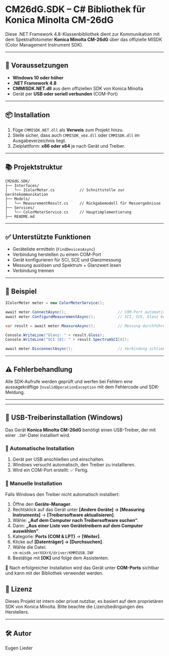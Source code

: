 # CM26dG.SDK – C# Bibliothek für Konica Minolta CM-26dG

Diese .NET Framework 4.8-Klassenbibliothek dient zur Kommunikation mit dem Spektralfotometer **Konica Minolta CM-26dG** über das offizielle MISDK (Color Management Instrument SDK).

---

## 🔧 Voraussetzungen

- **Windows 10 oder höher**
- **.NET Framework 4.8**
- **CMMISDK.NET.dll** aus dem offiziellen SDK von Konica Minolta
- Gerät per **USB oder seriell verbunden** (COM-Port)

---

## 📦 Installation

1. Füge `CMMISDK.NET.dll` als **Verweis** zum Projekt hinzu.
2. Stelle sicher, dass auch `CMMISDK_x64.dll` oder `CMMISDK.dll` im Ausgabeverzeichnis liegt.
3. Zielplattform: **x86 oder x64** je nach Gerät und Treiber.

---

## 📚 Projektstruktur

```text
CM26dG.SDK/
├── Interfaces/
│   └── IColorMeter.cs           // Schnittstelle zur Gerätekommunikation
├── Models/
│   └── MeasurementResult.cs     // Rückgabemodell für Messergebnisse
├── Services/
│   └── ColorMeterService.cs     // Hauptimplementierung
├── README.md
```

---

## ✅ Unterstützte Funktionen

- Geräteliste ermitteln (`FindDevicesAsync`)
- Verbindung herstellen zu einem COM-Port
- Gerät konfigurieren für SCI, SCE und Glanzmessung
- Messung auslösen und Spektrum + Glanzwert lesen
- Verbindung trennen

---

## 🚀 Beispiel

```csharp
IColorMeter meter = new ColorMeterService();

await meter.ConnectAsync();                       // COM-Port automatisch wählen
await meter.ConfigureMeasurementAsync();          // SCI, SCE, Glanz konfigurieren

var result = await meter.MeasureAsync();          // Messung durchführen

Console.WriteLine("Glanz: " + result.Gloss);
Console.WriteLine("SCI [0]: " + result.SpectrumSCI[0]);

await meter.DisconnectAsync();                    // Verbindung schließen
```

---

## ⚠️ Fehlerbehandlung

Alle SDK-Aufrufe werden geprüft und werfen bei Fehlern eine aussagekräftige `InvalidOperationException` mit dem Fehlercode und SDK-Meldung.

---


---

## 🧩 USB-Treiberinstallation (Windows)

Das Gerät **Konica Minolta CM-26dG** benötigt einen USB-Treiber, der mit einer `.INF`-Datei installiert wird.

### 🔹 Automatische Installation

1. Gerät per USB anschließen und einschalten.
2. Windows versucht automatisch, den Treiber zu installieren.
3. Wird ein COM-Port erstellt: ✅ Fertig.

### 🔹 Manuelle Installation

Falls Windows den Treiber nicht automatisch installiert:

1. Öffne den **Geräte-Manager**.
2. Rechtsklick auf das Gerät unter **[Andere Geräte] → [Measuring Instruments]** → **[Treibersoftware aktualisieren]**.
3. Wähle: **„Auf dem Computer nach Treibersoftware suchen“**.
4. Dann: **„Aus einer Liste von Gerätetreibern auf dem Computer auswählen“**.
5. Kategorie: **Ports (COM & LPT)** → **[Weiter]**.
6. Klicke auf **[Datenträger] → [Durchsuchen]**.
7. Wähle die Datei:  
   `cm-misdk_verXXXrX/driver/KMMIUSB.INF`
8. Bestätige mit **[OK]** und folge dem Assistenten.

📌 Nach erfolgreicher Installation wird das Gerät unter **COM-Ports** sichtbar und kann mit der Bibliothek verwendet werden.


## 📄 Lizenz

Dieses Projekt ist intern oder privat nutzbar, es basiert auf dem proprietären SDK von Konica Minolta. Bitte beachte die Lizenzbedingungen des Herstellers.

---

## 🛠 Autor

Eugen Lieder